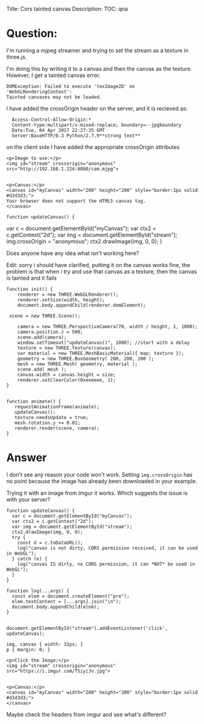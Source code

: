 Title: Cors tainted canvas
Description:
TOC: qna

# Question:

I'm running a mjpeg streamer and trying to set the stream as a texture in three.js.
 
I'm doing this by writing it to a canvas and then the canvas as the texture.
However, I get a tainted canvas error. 

    DOMException: Failed to execute 'texImage2D' on 'WebGLRenderingContext': 
    Tainted canvases may not be loaded.

I have added the crossOrigin header on the server, and it is recieved as: 
 
      Access-Control-Allow-Origin:*
      Content-type:multipart/x-mixed-replace; boundary=--jpgboundary
      Date:Tue, 04 Apr 2017 22:27:35 GMT
      Server:BaseHTTP/0.3 Python/2.7.9**strong text**

on the client side I have added the appropriate crossOrigin attributes

    <p>Image to use:</p>
    <img id="stream" crossorigin="anonymous" 
    src="http://192.168.1.224:8080/cam.mjpg">
 
 
    <p>Canvas:</p>
    <canvas id="myCanvas" width="200" height="200" style="border:1px solid 
    #d3d3d3;">
    Your browser does not support the HTML5 canvas tag.
    </canvas>

    function updateCanvas() {
  var c = document.getElementById("myCanvas");
  var ctx2 = c.getContext("2d");
  var img = document.getElementById("stream");
  img.crossOrigin = "anonymous";
  ctx2.drawImage(img, 0, 0);
    }


Does anyone have any idea what isn't working here?



Edit: sorry i should have clarified, putting it on the canvas works fine, the problem is that when i try and use that canvas as a texture, then the canvas is tainted and it fails

    function init() {
        renderer = new THREE.WebGLRenderer();
        renderer.setSize(width, height);
        document.body.appendChild(renderer.domElement);
    
     scene = new THREE.Scene();
  
        camera = new THREE.PerspectiveCamera(70, width / height, 1, 1000);
        camera.position.z = 500;
        scene.add(camera);
        window.setTimeout("updateCanvas()", 1000); //start with a delay
        texture = new THREE.Texture(canvas);
        var material = new THREE.MeshBasicMaterial({ map: texture });
        geometry = new THREE.BoxGeometry( 200, 200, 200 );
        mesh = new THREE.Mesh( geometry, material );
        scene.add( mesh );
        canvas.width = canvas.height = size;
        renderer.setClearColor(0xeeeeee, 1);
    }


    function animate() {
       requestAnimationFrame(animate);
       updateCanvas();
       texture.needsUpdate = true;
       mesh.rotation.y += 0.01;
       renderer.render(scene, camera);
    }

# Answer

I don't see any reason your code won't work. Setting `img.crossOrigin` has no point because the image has already been downloaded in your example. 

Trying it with an image from imgur it works. Which suggests the issue is with your server?

<!-- begin snippet: js hide: false console: true babel: false -->

<!-- language: lang-js -->

    function updateCanvas() {
      var c = document.getElementById("myCanvas");
      var ctx2 = c.getContext("2d");
      var img = document.getElementById("stream");
      ctx2.drawImage(img, 0, 0);
      try {
        const d = c.toDataURL();
        log("canvas is not dirty, CORS permission received, it can be used in WebGL");
      } catch (e) {
        log("canvas IS dirty, no CORS permission, it can *NOT* be used in WebGL");
      }
    }

    function log(...args) {
      const elem = document.createElement("pre");
      elem.textContent = [...args].join("\n");
      document.body.appendChild(elem);
    }


    document.getElementById("stream").addEventListener('click', updateCanvas);

<!-- language: lang-css -->

    img, canvas { width: 32px; }
    p { margin: 0; }

<!-- language: lang-html -->

    <p>Click the Image:</p>
    <img id="stream" crossorigin="anonymous" src="https://i.imgur.com/TSiyiJv.jpg">


    <p>Canvas:</p>
    <canvas id="myCanvas" width="200" height="200" style="border:1px solid 
    #d3d3d3;">
    </canvas>

<!-- end snippet -->

Maybe check the headers from imgur and see what's different?
